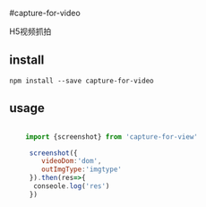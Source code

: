 #capture-for-video

H5视频抓拍

## install
```
npm install --save capture-for-video
```
## usage

``` javascript

    import {screenshot} from 'capture-for-view'

     screenshot({
        videoDom:'dom',
        outImgType:'imgtype'
     }).then(res=>{
      conseole.log('res')
     })    

```